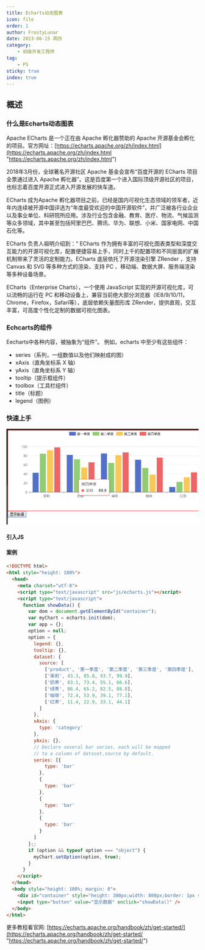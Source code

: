```yaml
---
title: Echarts动态图表
icon: file
order: 1
author: FrostyLunar
date: 2023-06-15 周四
category:
	- 初级开发工程师
tag:
	- P5
sticky: true
index: true
---
```



## 概述

### 什么是Echarts动态图表

Apache ECharts 是一个正在由 Apache 孵化器赞助的 Apache 开源基金会孵化的项目。官方网址：[https://echarts.apache.org/zh/index.html](https://echarts.apache.org/zh/index.html "https://echarts.apache.org/zh/index.html")

2018年3月份，全球著名开源社区 Apache 基金会宣布“百度开源的 ECharts 项目全票通过进入 Apache 孵化器”。这是百度第一个进入国际顶级开源社区的项目，也标志着百度开源正式进入开源发展的快车道。

ECharts 成为Apache 孵化器项目之前，已经是国内可视化生态领域的领军者，近年内连续被开源中国评选为“年度最受欢迎的中国开源软件”，并广泛被各行业企业以及事业单位、科研院所应用。涉及行业包含金融、教育、医疗、物流、气候监测等众多领域，其中甚至包括阿里巴巴、腾讯、华为、联想、小米、国家电网、中国石化等。

ECharts 负责人祖明介绍到：“ ECharts 作为拥有丰富的可视化图表类型和深度交互能力的开源可视化库，配置便捷容易上手，同时上千的配置项和不同层面的扩展机制带来了灵活的定制能力。ECharts 底层依托了开源渲染引擎 ZRender ，支持 Canvas 和 SVG 等多种方式的渲染，支持 PC 、移动端、数据大屏、服务端渲染等多种设备场景。

ECharts（Enterprise Charts），一个使用 JavaScript 实现的开源可视化库，可以流畅的运行在 PC 和移动设备上，兼容当前绝大部分浏览器（IE8/9/10/11，Chrome，Firefox，Safari等），底层依赖矢量图形库 ZRender，提供直观，交互丰富，可高度个性化定制的数据可视化图表。

### Echcarts的组件

Eecharts中各种内容，被抽象为“组件”。
例如，echarts 中至少有这些组件：
-   series（系列，一组数值以及他们映射成的图）
-   xAxis（直角坐标系 X 轴）
-   yAxis（直角坐标系 Y 轴）
-   tooltip（提示框组件）
-   toolbox（工具栏组件）
-   title（标题）
-   legend（图例）

### 快速上手

![](./image/image_1dsGyUjPCs.png)

#### 引入JS

#### 案例

```html
<!DOCTYPE html>
<html style="height: 100%">
  <head>
    <meta charset="utf-8">
    <script type="text/javascript" src="js/echarts.js"></script>
    <script type="text/javascript">
      function showData() {
        var dom = document.getElementById("container");
        var myChart = echarts.init(dom);
        var app = {};
        option = null;
        option = {
          legend: {},
          tooltip: {},
          dataset: {
            source: [
              ['product', '第一季度', '第二季度', '第三季度', '第四季度'],
              ['茉莉', 43.3, 85.8, 93.7, 99.9],
              ['奶茶', 83.1, 73.4, 55.1, 66.6],
              ['绿茶', 86.4, 65.2, 82.5, 88.8],
              ['咖啡', 72.4, 53.9, 39.1, 77.1],
              ['红茶', 11.4, 22.9, 33.1, 44.1]
            ]
          },
          xAxis: {
            type: 'category'
          },
          yAxis: {},
          // Declare several bar series, each will be mapped
          // to a column of dataset.source by default.
          series: [{
              type: 'bar'
            },
            {
              type: 'bar'
            },
            {
              type: 'bar'
            },
            {
              type: 'bar'
            }
          ]
        };;
        if (option && typeof option === "object") {
          myChart.setOption(option, true);
        }
      }
    </script>
  </head>
  <body style="height: 100%; margin: 0">
    <div id="container" style="height: 300px;width: 800px;border: 1px solid red; margin: 0px auto;"></div>
    <input type="button" value="显示数据" onclick="showData()" />
  </body>
</html>

```

更多教程看官网: [https://echarts.apache.org/handbook/zh/get-started/](https://echarts.apache.org/handbook/zh/get-started/ "https://echarts.apache.org/handbook/zh/get-started/")
